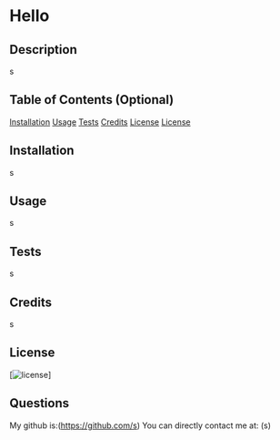 
<h1> Hello </h1>
  
## Description
s

## Table of Contents (Optional)
[Installation](#Installation)
[Usage](#Usage)
[Tests](#Tests)
[Credits](#Credits)
[License](#License)
[License](#Questions)

## Installation
s
    
## Usage 
s

## Tests
s

## Credits
s

## License
[![license](https://img.shields.io/badge/License-s-brightgreen)]

## Questions
My github is:(https://github.com/s)
You can directly contact me at: (s)
